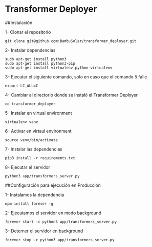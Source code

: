 Transformer Deployer
========

##Instalación

1- Clonar el repositorio
 
`git clone git@github.com:BambuSolar/transformer_deployer.git`

2- Instalar dependencias

    sudo apt-get install python3
    sudo apt-get install python3-pip
    sudo apt-get install virtualenv python-virtualenv

3- Ejecutar el siguiente comando, solo en caso que el comando 5 falle

`export LC_ALL=C`

4- Cambiar al directorio donde se instaló el Transformer Deployer

`cd transformer_deployer`

5- Instalar en virtual environment

`virtualenv venv`

6- Activar en virtaul environment

`source venv/bin/activate`

7- Instalar las dependencias

`pip3 install -r requirements.txt`

8- Ejecutar el servidor

`python3 app/transformers_server.py`

##Configuración para ejecución en Producción

1- Instalamos la dependencia

`npm install forever -g`

2- Ejecutamos el servidor en modo background

`forever start -c python3 app/transformers_server.py`

3- Deterner el servidor en background

`forever stop -c python3 app/transformers_server.py`
